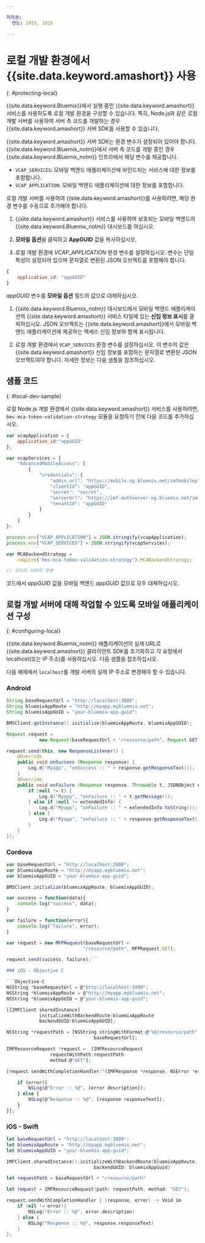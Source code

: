 ```yaml
---

저작권:
  연도: 2015, 2016

---
```


# 로컬 개발 환경에서 {{site.data.keyword.amashort}} 사용
{: #protecting-local}

{{site.data.keyword.Bluemix}}에서 실행 중인 {{site.data.keyword.amashort}} 서비스를 사용하도록 로컬 개발 환경을 구성할 수 있습니다. 특히, Node.js와 같은 로컬 개발 서버를 사용하여 서버 측 코드를 개발하는 경우 {{site.data.keyword.amashort}} 서버 SDK를 사용할 수 있습니다. 

{{site.data.keyword.amashort}} 서버 SDK는 환경 변수가 설정되어 있어야 합니다. {{site.data.keyword.Bluemix_notm}}에서 서버 측 코드를 개발 중인 경우 {{site.data.keyword.Bluemix_notm}} 인프라에서 해당 변수를 제공합니다. 

* `VCAP_SERVICES`: 모바일 백엔드 애플리케이션에 바인드되는 서비스에 대한 정보를 포함합니다. 
* `VCAP_APPLICATION`: 모바일 백엔드 애플리케이션에 대한 정보를 포함합니다. 

로컬 개발 서버를 사용하여 {{site.data.keyword.amashort}}를 사용하려면, 해당 환경 변수를 수동으로 추가해야 합니다. 

1. {{site.data.keyword.amashort}} 서비스를 사용하여 보호되는 모바일 백엔드의 {{site.data.keyword.Bluemix_notm}} 대시보드를 여십시오. 

1. **모바일 옵션**을 클릭하고 **AppGUID** 값을 복사하십시오. 

1. 로컬 개발 환경에 *VCAP_APPLICATION* 환경 변수를 설정하십시오. 변수는 단일 특성이 설정되어 있으며 문자열로 변환된 JSON 오브젝트를 포함해야 합니다.
```JavaScript
{
    application_id: "appGUID"
}
```
*appGUID* 변수를 **모바일 옵션** 필드의 값으로 대체하십시오. 

1. {{site.data.keyword.Bluemix_notm}} 대시보드에서 모바일 백엔드 애플리케이션의 {{site.data.keyword.amashort}} 서비스 타일에 있는 **신임 정보 표시**를 클릭하십시오. JSON 오브젝트는 {{site.data.keyword.amashort}}에서 모바일 백엔드 애플리케이션에 제공하는 액세스 신임 정보와 함께 표시됩니다. 

1. 로컬 개발 환경에서 `VCAP_SERVICES` 환경 변수를 설정하십시오. 이 변수의 값은 {{site.data.keyword.amashort}} 신임 정보를 포함하는 문자열로 변환된 JSON 오브젝트여야 합니다. 자세한 정보는 다음 샘플을 참조하십시오. 

## 샘플 코드
{: #local-dev-sample}

로컬 Node.js 개발 환경에서 {{site.data.keyword.amashort}} 서비스를 사용하려면, `bms-mca-token-validation-strategy` 모듈을 요청하기 전에 다음 코드를 추가하십시오. 

```JavaScript
var vcapApplication = {
	application_id:"appGUID"
};

var vcapServices = {
	"AdvancedMobileAccess": [
		{
			"credentials": {
				"admin_url": "https://mobile.ng.bluemix.net/imfmobileplatformdashboard/?appGuid=appGUID",
				"clientId": "appGUID",
				"secret": "secret",
				"serverUrl": "https://imf-authserver.ng.bluemix.net/imf-authserver",
				"tenantId": "appGUID"
			}
		}
	]
};

process.env["VCAP_APPLICATION"] = JSON.stringify(vcapApplication);
process.env["VCAP_SERVICES"] = JSON.stringify(vcapServices);

var MCABackendStrategy =
	require('bms-mca-token-validation-strategy').MCABackendStrategy;

// 코드의 나머지 부분
```
코드에서 *appGUID* 값을 모바일 백엔드 *appGUID* 값으로 모두 대체하십시오. 


## 로컬 개발 서버에 대해 작업할 수 있도록 모바일 애플리케이션 구성
{: #configuring-local}

{{site.data.keyword.Bluemix_notm}} 애플리케이션의 실제 URL로 {{site.data.keyword.amashort}} 클라이언트 SDK를 초기화하고 각 요청에서 localhost(또는 IP 주소)를 사용하십시오. 다음 샘플을 참조하십시오. 

다음 예제에서 `localhost`를 개발 서버의 실제 IP 주소로 변경해야 할 수 있습니다. 

### Android

```Java
String baseRequestUrl = "http://localhost:3000";
String bluemixAppRoute = "http://myapp.mybluemix.net";
String bluemixAppGUID = "your-bluemix-app-guid";

BMSClient.getInstance().initialize(bluemixAppRoute, bluemixAppGUID);

Request request =
			new Request(baseRequestUrl + "/resource/path", Request.GET);

request.send(this, new ResponseListener() {
	@Override
	public void onSuccess (Response response) {
		Log.d("Myapp", "onSuccess :: " + response.getResponseText());
	}
	@Override
	public void onFailure (Response response, Throwable t, JSONObject extendedInfo) {
		if (null != t) {
			Log.d("Myapp", "onFailure :: " + t.getMessage());
		} else if (null != extendedInfo) {
			Log.d("Myapp", "onFailure :: " + extendedInfo.toString());
		} else {
			Log.d("Myapp", "onFailure :: " + response.getResponseText());
		}
	}
});
```
### Cordova

```JavaScript
var baseRequestUrl = "http://localhost:3000";
var bluemixAppRoute = "http://myapp.mybluemix.net";
var bluemixAppGUID = "your-bluemix-app-guid";

BMSClient.initialize(bluemixAppRoute, bluemixAppGUID);

var success = function(data){
   	console.log("success", data);
}

var failure = function(error){
	console.log("failure", error);
}

var request = new MFPRequest(baseRequestUrl +
							"/resource/path", MFPRequest.GET);

request.send(success, failure);```

### iOS - Objective C

```Objective-C
NSString *baseRequestUrl = @"http://localhost:3000";
NSString *bluemixAppRoute = @"http://myapp.mybluemix.net";
NSString *bluemixAppGUID = @"your-bluemix-app-guid";

[[IMFClient sharedInstance]
			initializeWithBackendRoute:bluemixAppRoute
			backendGUID:bluemixAppGUID];

NSString *requestPath = [NSString stringWithFormat:@"%@/resource/path",
								baseRequestUrl];

IMFResourceRequest *request =  [IMFResourceRequest
				requestWithPath:requestPath
				method:@"GET"];

[request sendWithCompletionHandler:^(IMFResponse *response, NSError *error) {

	if (error){
		NSLog(@"Error :: %@", [error description]);
	} else {
		NSLog(@"Response :: %@", [response responseText]);
	}
}];
```

### iOS - Swift

```Swift
let baseRequestUrl = "http://localhost:3000";
let bluemixAppRoute = "http://myapp.mybluemix.net";
let bluemixAppGUID = "your-bluemix-app-guid";

IMFClient.sharedInstance().initializeWithBackendRoute(bluemixAppRoute,
	 							backendGUID: bluemixAppGuid)

let requestPath = baseRequestUrl + "/resource/path"

let request = IMFResourceRequest(path: requestPath, method: "GET");

request.sendWithCompletionHandler { (response, error) -> Void in
	if (nil != error){
		NSLog("Error :: %@", error.description)
	} else {
		NSLog("Response :: %@", response.responseText)
	}
};

```
